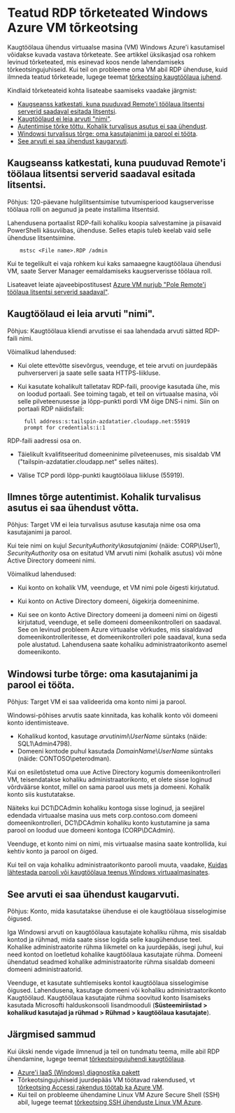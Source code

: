 <properties
    pageTitle="Teatud RDP tõrketeated Azure VMs | Microsoft Azure'i"
    description="Mõista kindlaid tõrketeateid, mis võidakse kuvada, kui proovite kasutada kaugtöölaua ühendus virtuaalse masina Windows Azure"
    keywords="Remote'i töölaua viga, kaugtöölaua ühendus viga, ei saa ühendust luua VM Remote'i töölaua tõrkeotsing"
    services="virtual-machines-windows"
    documentationCenter=""
    authors="iainfoulds"
    manager="timlt"
    editor=""
    tags="top-support-issue,azure-service-management,azure-resource-manager"/>

<tags
    ms.service="virtual-machines-windows"
    ms.workload="infrastructure-services"
    ms.tgt_pltfrm="vm-windows"
    ms.devlang="na"
    ms.topic="support-article"
    ms.date="10/14/2016"
    ms.author="iainfou"/>

# <a name="troubleshooting-specific-rdp-error-messages-to-a-windows-vm-in-azure"></a>Teatud RDP tõrketeated Windows Azure VM tõrkeotsing
Kaugtöölaua ühendus virtuaalse masina (VM) Windows Azure'i kasutamisel võidakse kuvada vastava tõrketeate. See artikkel üksikasjad osa rohkem levinud tõrketeated, mis esinevad koos nende lahendamiseks tõrkeotsingujuhiseid. Kui teil on probleeme oma VM abil RDP ühenduse, kuid ilmneda teatud tõrketeade, lugege teemat [tõrkeotsing kaugtöölaua juhend](virtual-machines-windows-troubleshoot-rdp-connection.md).

Kindlaid tõrketeateid kohta lisateabe saamiseks vaadake järgmist:

- [Kaugseanss katkestati, kuna puuduvad Remote'i töölaua litsentsi serverid saadaval esitada litsentsi](#rdplicense).
- [Kaugtöölaud ei leia arvuti "nimi"](#rdpname).
- [Autentimise tõrke tõttu. Kohalik turvalisus asutus ei saa ühendust](#rdpauth).
- [Windowsi turvalisus tõrge: oma kasutajanimi ja parool ei tööta](#wincred).
- [See arvuti ei saa ühendust kaugarvuti](#rdpconnect).

<a id="rdplicense"></a>
## <a name="the-remote-session-was-disconnected-because-there-are-no-remote-desktop-license-servers-available-to-provide-a-license"></a>Kaugseanss katkestati, kuna puuduvad Remote'i töölaua litsentsi serverid saadaval esitada litsentsi.

Põhjus: 120-päevane hulgilitsentsimise tutvumisperiood kaugserverisse töölaua rolli on aegunud ja peate installima litsentsid.

Lahendusena portaalist RDP-faili kohaliku koopia salvestamine ja piisavaid PowerShelli käsuviibas, ühenduse. Selles etapis tuleb keelab vaid selle ühenduse litsentsimine.

        mstsc <File name>.RDP /admin

Kui te tegelikult ei vaja rohkem kui kaks samaaegne kaugtöölaua ühendusi VM, saate Server Manager eemaldamiseks kaugserverisse töölaua roll.

Lisateavet leiate ajaveebipostitusest [Azure VM nurjub "Pole Remote'i töölaua litsentsi serverid saadaval"](https://blogs.msdn.microsoft.com/mast/2014/01/21/rdp-to-azure-vm-fails-with-no-remote-desktop-license-servers-available/).

<a id="rdpname"></a>
## <a name="remote-desktop-cant-find-the-computer-name"></a>Kaugtöölaud ei leia arvuti "nimi".

Põhjus: Kaugtöölaua kliendi arvutisse ei saa lahendada arvuti sätted RDP-faili nimi.

Võimalikud lahendused:

- Kui olete ettevõtte sisevõrgus, veenduge, et teie arvuti on juurdepääs puhverserveri ja saate selle saata HTTPS-liikluse.

- Kui kasutate kohalikult talletatav RDP-faili, proovige kasutada ühe, mis on loodud portaali. See toiming tagab, et teil on virtuaalse masina, või selle pilveteenusesse ja lõpp-punkti pordi VM õige DNS-i nimi. Siin on portaali RDP näidisfaili:

        full address:s:tailspin-azdatatier.cloudapp.net:55919
        prompt for credentials:i:1

RDP-faili aadressi osa on.
- Täielikult kvalifitseeritud domeeninime pilveteenuses, mis sisaldab VM ("tailspin-azdatatier.cloudapp.net" selles näites).

- Välise TCP pordi lõpp-punkti kaugtöölaua liikluse (55919).

<a id="rdpauth"></a>
## <a name="an-authentication-error-has-occurred-the-local-security-authority-cannot-be-contacted"></a>Ilmnes tõrge autentimist. Kohalik turvalisus asutus ei saa ühendust võtta.

Põhjus: Target VM ei leia turvalisus asutuse kasutaja nime osa oma kasutajanimi ja parool.

Kui teie nimi on kujul *SecurityAuthority*\\*kasutajanimi* (näide: CORP\User1), *SecurityAuthority* osa on esitatud VM arvuti nimi (kohalik asutus) või mõne Active Directory domeeni nimi.

Võimalikud lahendused:

- Kui konto on kohalik VM, veenduge, et VM nimi pole õigesti kirjutatud.

- Kui konto on Active Directory domeeni, õigekirja domeeninime.

- Kui see on konto Active Directory domeeni ja domeeni nimi on õigesti kirjutatud, veenduge, et selle domeeni domeenikontrolleri on saadaval. See on levinud probleem Azure virtuaalse võrkudes, mis sisaldavad domeenikontrolleritesse, et domeenikontrolleri pole saadaval, kuna seda pole alustatud. Lahendusena saate kohaliku administraatorikonto asemel domeenikonto.

<a id="wincred"></a>
## <a name="windows-security-error-your-credentials-did-not-work"></a>Windowsi turbe tõrge: oma kasutajanimi ja parool ei tööta.

Põhjus: Target VM ei saa valideerida oma konto nimi ja parool.

Windowsi-põhises arvutis saate kinnitada, kas kohalik konto või domeeni konto identimisteave.

- Kohalikud kontod, kasutage *arvutinimi*\\*UserName* süntaks (näide: SQL1\Admin4798).
- Domeeni kontode puhul kasutada *DomainName*\\*UserName* süntaks (näide: CONTOSO\peterodman).

Kui on esiletõstetud oma uue Active Directory kogumis domeenikontrolleri VM, teisendatakse kohaliku administraatorikonto, et olete sisse loginud võrdväärse kontot, millel on sama parool uus mets ja domeeni. Kohalik konto siis kustutatakse.

Näiteks kui DC1\DCAdmin kohaliku kontoga sisse loginud, ja seejärel edendada virtuaalse masina uus mets corp.contoso.com domeeni domeenikontrolleri, DC1\DCAdmin kohaliku konto kustutamine ja sama parool on loodud uue domeeni kontoga (CORP\DCAdmin).

Veenduge, et konto nimi on nimi, mis virtuaalse masina saate kontrollida, kui kehtiv konto ja parool on õiged.

Kui teil on vaja kohaliku administraatorikonto parooli muuta, vaadake, [Kuidas lähtestada parooli või kaugtöölaua teenus Windows virtuaalmasinates](virtual-machines-windows-reset-rdp.md).

<a id="rdpconnect"></a>
## <a name="this-computer-cant-connect-to-the-remote-computer"></a>See arvuti ei saa ühendust kaugarvuti.

Põhjus: Konto, mida kasutatakse ühenduse ei ole kaugtöölaua sisselogimise õigused.

Iga Windowsi arvuti on kaugtöölaua kasutajate kohaliku rühma, mis sisaldab kontod ja rühmad, mida saate sisse logida selle kaugühenduse teel. Kohalike administraatorite rühma liikmetel on ka juurdepääs, isegi juhul, kui need kontod on loetletud kohalike kaugtöölaua kasutajate rühma. Domeeni ühendatud seadmed kohalike administraatorite rühma sisaldab domeeni domeeni administraatorid.

Veenduge, et kasutate suhtlemiseks kontol kaugtöölaua sisselogimise õigused. Lahendusena, kasutage domeeni või kohaliku administraatorikonto Kaugtöölaud. Kaugtöölaua kasutajate rühma soovitud konto lisamiseks kasutada Microsofti halduskonsooli lisandmooduli (**Süsteemiriistad > kohalikud kasutajad ja rühmad > Rühmad > kaugtöölaua kasutajate**).


## <a name="next-steps"></a>Järgmised sammud
Kui ükski nende vigade ilmnenud ja teil on tundmatu teema, mille abil RDP ühendamine, lugege teemat [tõrkeotsingujuhendi kaugtöölaua](virtual-machines-windows-troubleshoot-rdp-connection.md).

- [Azure'i IaaS (Windows) diagnostika pakett](https://home.diagnostics.support.microsoft.com/SelfHelp?knowledgebaseArticleFilter=2976864)
- Tõrkeotsingujuhiseid juurdepääs VM töötavad rakendused, vt [tõrkeotsing Accessi rakendus töötab ka Azure VM](virtual-machines-linux-troubleshoot-app-connection.md).
- Kui teil on probleeme ühendamine Linux VM Azure Secure Shell (SSH) abil, lugege teemat [tõrkeotsing SSH ühenduste Linux VM Azure](virtual-machines-linux-troubleshoot-ssh-connection.md).